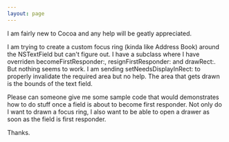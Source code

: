 ```yaml
---
layout: page
---
```


I am fairly new to Cocoa and any help will be geatly appreciated.

I am trying to create a custom focus ring (kinda like Address Book) around the NSTextField but can't figure out. I have a subclass where I have overriden becomeFirstResponder:, resignFirstResponder: and drawRect:. But nothing seems to work. I am sending setNeedsDisplayInRect: to properly invalidate the required area but no help. The area that gets drawn is the bounds of the text field.

Please can someone give me some sample code that would demonstrates how to do stuff once a field is about to become first responder. Not only do I want to drawn a focus ring, I also want to be able to open a drawer as soon as the field is first responder.

Thanks.
